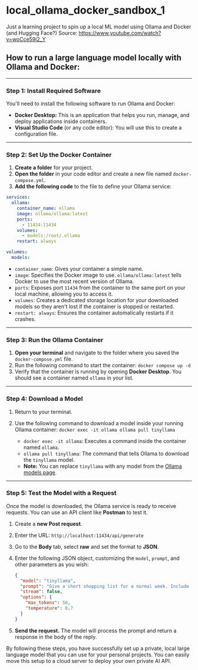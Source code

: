 # local_ollama_docker_sandbox_1
Just a learning project to spin up a local ML model using Ollama and Docker (and Hugging Face?)
Source: https://www.youtube.com/watch?v=woCce59j2_Y

## How to run a large language model locally with Ollama and Docker:

-----

### Step 1: Install Required Software

You'll need to install the following software to run Ollama and Docker:

  * **Docker Desktop:** This is an application that helps you run, manage, and deploy applications inside containers.
  * **Visual Studio Code** (or any code editor): You will use this to create a configuration file.

-----

### Step 2: Set Up the Docker Container

1.  **Create a folder** for your project.
2.  **Open the folder** in your code editor and create a new file named `docker-compose.yml`.
3.  **Add the following code** to the file to define your Ollama service:

<!-- end list -->

```yaml
services:
  ollama:
    container_name: ollama
    image: ollama/ollama:latest
    ports:
      - 11434:11434
    volumes:
      - models:/root/.ollama
    restart: always

volumes:
  models:
```

  * `container_name`: Gives your container a simple name.
  * `image`: Specifies the Docker image to use. `ollama/ollama:latest` tells Docker to use the most recent version of Ollama.
  * `ports`: Exposes port `11434` from the container to the same port on your local machine, allowing you to access it.
  * `volumes`: Creates a dedicated storage location for your downloaded models so they aren't lost if the container is stopped or restarted.
  * `restart: always`: Ensures the container automatically restarts if it crashes.

-----

### Step 3: Run the Ollama Container

1.  **Open your terminal** and navigate to the folder where you saved the `docker-compose.yml` file.
2.  Run the following command to start the container: `docker compose up -d`
3.  Verify that the container is running by opening **Docker Desktop**. You should see a container named `ollama` in your list.

-----

### Step 4: Download a Model

1.  Return to your terminal.

2.  Use the following command to download a model inside your running Ollama container:
    `docker exec -it ollama ollama pull tinyllama`

      * `docker exec -it ollama`: Executes a command inside the container named `ollama`.
      * `ollama pull tinyllama`: The command that tells Ollama to download the `tinyllama` model.
      * **Note:** You can replace `tinyllama` with any model from the [Ollama models page](https://ollama.com/library).

-----

### Step 5: Test the Model with a Request

Once the model is downloaded, the Ollama service is ready to receive requests. You can use an API client like **Postman** to test it.

1.  Create a **new Post request**.

2.  Enter the URL: `http://localhost:11434/api/generate`

3.  Go to the **Body** tab, select **raw** and set the format to **JSON**.

4.  Enter the following JSON object, customizing the `model`, `prompt`, and other parameters as you wish:

    ```json
    {
      "model": "tinyllama",
      "prompt": "Give a short shopping list for a normal week. Include food, cleaning, and self-care. Only one or two items per category.",
      "stream": false,
      "options": {
        "max_tokens": 50,
        "temperature": 0.7
      }
    }
    ```

5.  **Send the request.** The model will process the prompt and return a response in the body of the reply.

By following these steps, you have successfully set up a private, local large language model that you can use for your personal projects. You can easily move this setup to a cloud server to deploy your own private AI API.

